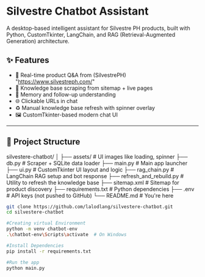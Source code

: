 # Silvestre Chatbot Assistant

A desktop-based intelligent assistant for Silvestre PH products, built with Python, CustomTkinter, LangChain, and RAG (Retrieval-Augmented Generation) architecture.

## ✨ Features

- 💬 Real-time product Q&A from (SilvestrePH) "https://www.silvestreph.com/"
- 🔎 Knowledge base scraping from sitemap + live pages
- 🧠 Memory and follow-up understanding
- 🌐 Clickable URLs in chat
- ♻️ Manual knowledge base refresh with spinner overlay
- 🖼️ CustomTkinter-based modern chat UI

---

## 📁 Project Structure
silvestere-chatbot/
│
├── assets/ # UI images like loading, spinner
├── db.py # Scraper + SQLite data loader
├── main.py # Main app launcher
├── ui.py # CustomTkinter UI layout and logic
├── rag_chain.py # LangChain RAG setup and bot response
├── refresh_and_rebuild.py # Utility to refresh the knowledge base
├── sitemap.xml # Sitemap for product discovery
├── requirements.txt # Python dependencies
├── .env # API keys (not pushed to GitHub)
└── README.md # You're here

```bash
git clone https://github.com/lalodlang/silvestere-chatbot.git
cd silvestere-chatbot

#Creating virtual Environment
python -m venv chatbot-env
.\chatbot-env\Scripts\activate  # On Windows

#Install Dependencies
pip install -r requirements.txt

#Run the app
python main.py

